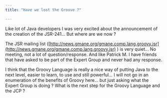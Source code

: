 ```yaml
---
title: "Have we lost the Groove ?"

---
```


Like lot of Java developers I was very excited about the announcement of the creation of the JSR-241... But where are we now ?

The JSR mailing list ([http://news.gmane.org/gmane.comp.lang.groovy.jsr](http://news.gmane.org/gmane.comp.lang.groovy.jsr) ) is very quiet... No meeting, not a lot of question/response. And like Patrick M. I have friends that have asked to be part of the Expert Group and never had any response.

I think that the Groovy Language is really a nice way of putting Java to the next level, easier to learn, to use and still powerful... I will not go in an enumeration of the benefits of Groovy here... but just asking what the Expert Group is doing ? What is the next step for the Groovy Language and the JCP ?
